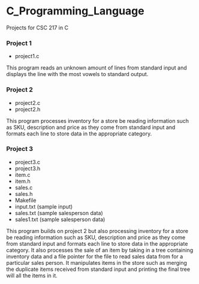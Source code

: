 # C_Programming_Language

Projects for CSC 217 in C

### Project 1
* project1.c

This program reads an unknown amount of lines from standard input and displays the line with the most vowels to standard output.

### Project 2
* project2.c
* project2.h

This program processes inventory for a store be reading information such as SKU, description and price as they come from standard input and formats each line to store data in the appropriate category.

### Project 3 
* project3.c
* project3.h
* item.c
* item.h
* sales.c
* sales.h
* Makefile
* input.txt (sample input)
* sales.txt (sample salesperson data)
* sales1.txt (sample salesperson data)

This program builds on project 2 but also processing inventory for a store be reading information such as SKU, description and price as they come from standard input and formats each line to store data in the appropriate category. It also processes the sale of an item by taking in a tree containing inventory data and a file pointer for the file to read sales data from for a particular sales person. It manipulates items in the store such as merging the duplicate items received from standard input and printing the final tree will all the items in it.

